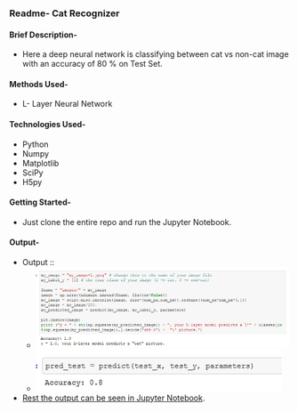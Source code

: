 ### Readme- Cat Recognizer

#### Brief Description-
- Here a deep neural network is classifying between cat vs non-cat image with an accuracy of 80 % on Test Set. 

#### Methods Used-
- L- Layer Neural Network

#### Technologies Used-
- Python
- Numpy
- Matplotlib
- SciPy
- H5py

#### Getting Started-
- Just clone the entire repo and run the Jupyter Notebook.

#### Output-
- Output ::
  - ![sample_output](sample_output.png)
  - ![sample_output2](sample_output2.png)  
- [Rest the output can be seen in Jupyter Notebook](https://github.com/gadia-aayush/Cat-Recognizer/blob/master/deep-neural-network-application%20%5Bcat%20recognizer%5D.ipynb).
